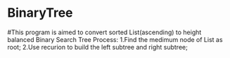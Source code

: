 # BinaryTree
#This program is aimed to convert sorted List(ascending) to height balanced Binary Search Tree
Process:
1.Find the medimum node of List as root;
2.Use recurion to build the left subtree and right subtree;

